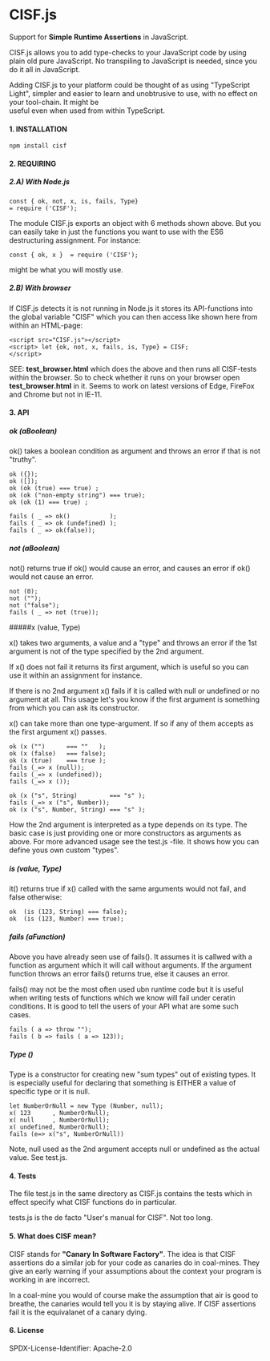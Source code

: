 # CISF.js
Support for **Simple Runtime Assertions** 
in JavaScript.
 
CISF.js allows you to add type-checks to your 
JavaScript code  by using plain old pure JavaScript. 
No transpiling to JavaScript is needed, since you
do it all in JavaScript.

Adding CISF.js to your platform could be thought
of as using "TypeScript Light", simpler and
easier to learn and unobtrusive to use, with
no effect on your tool-chain. It might be  
useful even when used from within TypeScript.

  
#### 1. INSTALLATION
    npm install cisf
    
#### 2. REQUIRING

##### 2.A) With Node.js

    const { ok, not, x, is, fails, Type} 
    = require ('CISF');

The module CISF.js exports an object
with 6 methods shown above. But you 
can  easily take in just the functions
you want to use with the ES6 destructuring
assignment. For instance:

    const { ok, x }  = require ('CISF');

might be what you will mostly use.

##### 2.B) With  browser

If CISF.js detects it is not
running in Node.js it stores its API-functions
into the global variable "CISF" which you
can then access like shown here from within an
HTML-page:

    <script src="CISF.js"></script>
    <script> let {ok, not, x, fails, is, Type} = CISF;
    </script>



SEE: **test_browser.html** which does the
above and then runs all CISF-tests 
within the browser. So to
check whether it runs on your browser 
open 
**test_browser.html** in it. Seems to work on latest versions of Edge, 
FireFox and Chrome but not in IE-11. 

#### 3. API  

##### ok (aBoolean)
 
 ok() takes a boolean condition
 as argument and throws an error
 if that is not "truthy".
 
    ok ({});
    ok ([]);
    ok (ok (true) === true) ;                
    ok (ok ("non-empty string") === true);
    ok (ok (1) === true) ;
    
    fails ( _ => ok()           ); 					
    fails ( _ => ok (undefined) );
    fails ( _ => ok(false));


##### not (aBoolean)
not() returns true if ok()
would cause an error, and causes
an error if ok() would not cause an error.

    not (0);
    not ("");
    not ("false");
    fails ( _ => not (true));


#####x (value, Type)

 x() takes two arguments, a value and
 a "type" and throws an error
 if the 1st argument is not of the 
 type specified by the 2nd argument. 
 
 If x() does not fail it returns its
 first argument, which is useful
 so you can use it within an
 assignment for instance.
 
 If there is no 2nd argument x() 
 fails if it is called with null
 or undefined or no argument at all.
 This usage let's you know if the 
 first argument is something from
 which you can ask its constructor.
 
 x() can take more than one type-argument.
 If so if any of them accepts as the
 first argument x() passes.
 
    ok (x ("")      === ""   );
    ok (x (false)   === false);
    ok (x (true)    === true );
    fails (_=> x (null));
    fails (_=> x (undefined));
    fails (_=> x ());
  
    ok (x ("s", String) 	    === "s" );
    fails (_=> x ("s", Number));
    ok (x ("s", Number, String) === "s" );
 
  How the 2nd argument is interpreted
  as a type depends on its type. The
  basic case is just providing one or
  more constructors as arguments as
  above. For more advanced usage see
  the test.js -file. It shows how you 
  can define yous own  custom "types".
  
  
##### is (value, Type)
it() returns true if x() called with the
same arguments would not fail, and false
otherwise:

    ok  (is (123, String) === false);
    ok  (is (123, Number) === true);

##### fails (aFunction)
Above you have already seen use of fails().
It assumes it is callwed with a function
as argument which it will call without
arguments. If the argument function throws
an error fails() returns true, else it
causes an error.

fails() may not be the most often used
ubn runtime code but it is useful when writing
tests of functions which we know will fail
under ceratin conditions.  It is good to tell
the users of your API what are some such
cases.

    fails ( a => throw "");
    fails ( b => fails ( a => 123));


##### Type ()
Type is a constructor for creating new "sum types"
out of existing types. It is especially useful
for declaring that something is EITHER
a value of specific type or it is null.

    let NumberOrNull = new Type (Number, null);
    x( 123      , NumberOrNull);
    x( null     , NumberOrNull);
    x( undefined, NumberOrNull);
    fails (e=> x("s", NumberOrNull))

Note, null used as the 2nd argument
accepts  null or undefined as the actual
value. See test.js.




#### 4. Tests
The file test.js in the same directory as CISF.js
contains the tests which in effect specify what 
CISF functions do in particular. 

tests.js is the de facto "User's manual 
for CISF". Not too long.
   
   
#### 5. What does CISF mean?

CISF stands for **"Canary In Software Factory"**.
The idea is that CISF assertions do a
similar job for your code as canaries do
in coal-mines. They give an early warning
if your assumptions about the context your 
program is working in are incorrect.  

In a coal-mine you would of course make the
assumption that air is good to breathe, 
the canaries would tell you it is by
staying alive. If CISF assertions fail
it is the equivalanet of a canary dying.




#### 6. License
SPDX-License-Identifier: Apache-2.0

